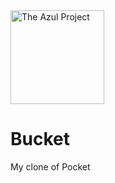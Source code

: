 <a href="https://github.com/jkulba/Bucket/">
    <img alt="The Azul Project" src="https://github.com/jkulba/Bucket/blob/main/bucket.png"
    width=150" height="150">
</a>

# Bucket
My clone of Pocket 
